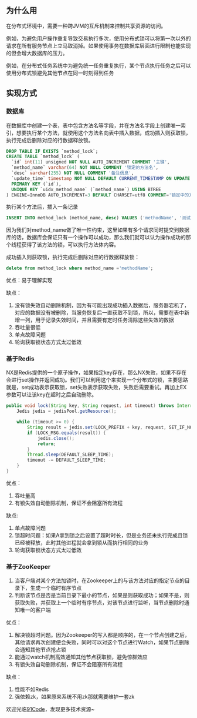 ## 为什么用
在分布式环境中，需要一种跨JVM的互斥机制来控制共享资源的访问。

例如，为避免用户操作重复导致交易执行多次，使用分布式锁可以将第一次以外的请求在所有服务节点上立马取消掉。如果使用事务在数据库层面进行限制也能实现的但会增大数据库的压力。

例如，在分布式任务系统中为避免统一任务重复执行，某个节点执行任务之后可以使用分布式锁避免其他节点在同一时刻得到任务

## 实现方式
### 数据库
在数据库中创建一个表，表中包含方法名等字段，并在方法名字段上创建唯一索引，想要执行某个方法，就使用这个方法名向表中插入数据，成功插入则获取锁，执行完成后删除对应的行数据释放锁。

```sql
DROP TABLE IF EXISTS `method_lock`;
CREATE TABLE `method_lock` (
  `id` int(11) unsigned NOT NULL AUTO_INCREMENT COMMENT '主键',
  `method_name` varchar(64) NOT NULL COMMENT '锁定的方法名',
  `desc` varchar(255) NOT NULL COMMENT '备注信息',
  `update_time` timestamp NOT NULL DEFAULT CURRENT_TIMESTAMP ON UPDATE CURRENT_TIMESTAMP,
  PRIMARY KEY (`id`),
  UNIQUE KEY `uidx_method_name` (`method_name`) USING BTREE
) ENGINE=InnoDB AUTO_INCREMENT=3 DEFAULT CHARSET=utf8 COMMENT='锁定中的方法';
```

执行某个方法后，插入一条记录

```sql
INSERT INTO method_lock (method_name, desc) VALUES ('methodName', '测试的methodName');
```

因为我们对method_name做了唯一性约束，这里如果有多个请求同时提交到数据库的话，数据库会保证只有一个操作可以成功，那么我们就可以认为操作成功的那个线程获得了该方法的锁，可以执行方法体内容。

成功插入则获取锁，执行完成后删除对应的行数据释放锁：

```sql
delete from method_lock where method_name ='methodName';
```

优点：易于理解实现

缺点：

1. 没有锁失效自动删除机制，因为有可能出现成功插入数据后，服务器宕机了，对应的数据没有被删除，当服务恢复后一直获取不到锁，所以，需要在表中新增一列，用于记录失效时间，并且需要有定时任务清除这些失效的数据
2. 吞吐量很低
3. 单点故障问题
4. 轮询获取锁状态方式太过低效

### 基于Redis
NX是Redis提供的一个原子操作，如果指定key存在，那么NX失败，如果不存在会进行set操作并返回成功。我们可以利用这个来实现一个分布式的锁，主要思路就是，set成功表示获取锁，set失败表示获取失败，失败后需要重试。再加上EX参数可以让该key在超时之后自动删除。

```java
public void lock(String key, String request, int timeout) throws InterruptedException {
    Jedis jedis = jedisPool.getResource();

    while (timeout >= 0) {
        String result = jedis.set(LOCK_PREFIX + key, request, SET_IF_NOT_EXIST, SET_WITH_EXPIRE_TIME, DEFAULT_EXPIRE_TIME);
        if (LOCK_MSG.equals(result)) {
            jedis.close();
            return;
        }
        Thread.sleep(DEFAULT_SLEEP_TIME);
        timeout -= DEFAULT_SLEEP_TIME;
    }
}
```

优点：

1. 吞吐量高
2. 有锁失效自动删除机制，保证不会阻塞所有流程

缺点:

1. 单点故障问题
2. 锁超时问题：如果A拿到锁之后设置了超时时长，但是业务还未执行完成且锁已经被释放，此时其他进程就会拿到锁从而执行相同的业务
3. 轮询获取锁状态方式太过低效

### 基于ZooKeeper
1. 当客户端对某个方法加锁时，在Zookeeper上的与该方法对应的指定节点的目录下，生成一个临时有序节点
2. 判断该节点是否是当前目录下最小的节点，如果是则获取成功；如果不是，则获取失败，并获取上一个临时有序节点，对该节点进行监听，当节点删除时通知唯一的客户端

优点：

1. 解决锁超时问题。因为Zookeeper的写入都是顺序的，在一个节点创建之后，其他请求再次创建便会失败，同时可以对这个节点进行Watch，如果节点删除会通知其他节点抢占锁
2. 能通过watch机制高效通知其他节点获取锁，避免惊群效应
3. 有锁失效自动删除机制，保证不会阻塞所有流程

缺点：

1. 性能不如Redis
2. 强依赖zk，如果原来系统不用zk那就需要维护一套zk

欢迎光临[91Code](http://www.91code.info/?utm_source=github&utm_medium=github)，发现更多技术资源~
